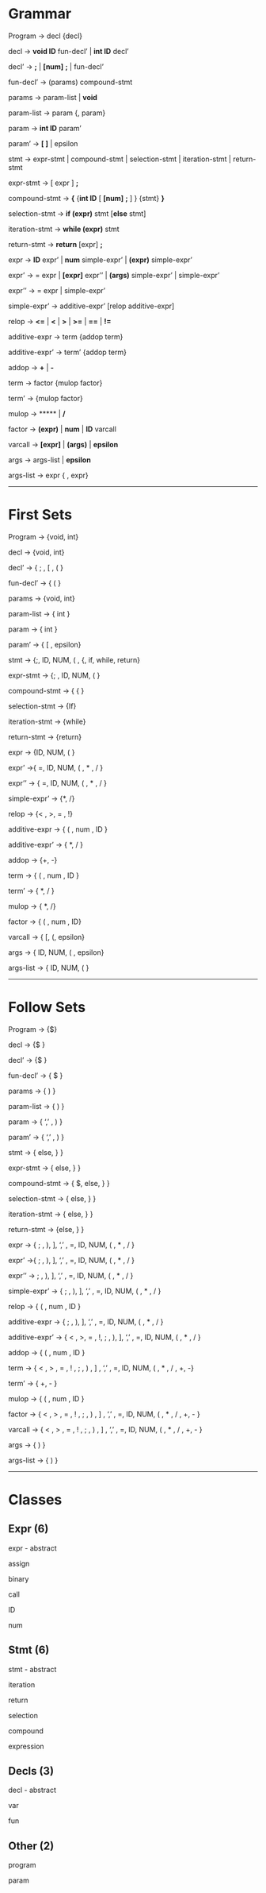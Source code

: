 # Grammar

Program -> decl {decl}

decl -> **void ID** fun-decl’ | **int ID** decl’

decl’ -> **;** | **[num]** **;** | fun-decl’

fun-decl’ -> (params) compound-stmt

params -> param-list | **void**

param-list -> param {, param}

param ->  **int ID** param’

param’ -> **[ ]** | epsilon

stmt  -> expr-stmt | compound-stmt | selection-stmt | iteration-stmt | return-stmt

expr-stmt ->  [ expr ] **;**

compound-stmt -> **{** {**int ID** [ **[num]** **;** ] } {stmt} **}**

selection-stmt -> **if (**expr**)** stmt [**else** stmt]

iteration-stmt -> **while (**expr**)** stmt

return-stmt -> **return** [expr] **;**

expr -> **ID** expr’ | **num** simple-expr’ | **(**expr**)** simple-expr’

expr’ -> = expr | **[**expr**]** expr’’ | **(**args**)** simple-expr’ | simple-expr’

expr’’ -> = expr | simple-expr’

simple-expr’ -> additive-expr’ [relop additive-expr]

relop -> **<=** | **<** | **>** | **>=** | **==** | **!=**

additive-expr -> term {addop term}

additive-expr’ -> term’ {addop term}

addop -> **+** | **-**

term -> factor {mulop factor}

term’ -> {mulop factor}

mulop -> ***** | **/**

factor -> **(**expr**)** | **num** | **ID** varcall

varcall -> **[**expr**]** | **(**args**)** | **epsilon**

args -> args-list | **epsilon**

args-list -> expr { , expr}

---
# First Sets

Program -> {void, int}

decl -> {void, int}

decl’ -> { ; , [ , ( }

fun-decl’ -> { ( }

params -> {void, int}

param-list -> { int }

param -> { int }

param’ -> { [ , epsilon}

stmt  -> {;, ID, NUM, ( , {, if, while, return}

expr-stmt -> {; , ID, NUM, ( }

compound-stmt -> { { }

selection-stmt -> {If}

iteration-stmt -> {while}

return-stmt -> {return}

expr -> {ID, NUM, ( }

expr’ ->{ =, ID, NUM, ( , * , / }

expr’’ -> { =, ID, NUM, ( , * , / }

simple-expr’ -> {*,  /}

relop -> {< , >, = , !}

additive-expr -> { ( , num , ID }

additive-expr’ -> { *, / }

addop -> {+, -}

term -> { ( , num , ID }

term’ -> { *, / }

mulop -> { *, /}

factor -> { ( , num , ID}

varcall -> { [, (, epsilon}

args -> { ID, NUM, ( , epsilon}

args-list -> { ID, NUM, ( }

---
# Follow Sets

Program -> {$}

decl -> {$ }

decl’ -> {$ }

fun-decl’ -> { $ }

params -> { ) }

param-list -> { ) }

param -> { ‘,’ , ) }

param’ -> { ‘,’ , ) }

stmt  -> { else, } }

expr-stmt -> { else, } }

compound-stmt -> { $, else, } }

selection-stmt -> { else, }  }

iteration-stmt -> { else,  } }

return-stmt -> {else, } }

expr -> { ; , ),  ], ‘,’ , =, ID, NUM, ( , * , / }

expr’ ->{ ; , ),  ], ‘,’ , =, ID, NUM, ( , * , / }

expr’’ -> ; , ),  ], ‘,’ , =, ID, NUM, ( , * , / }

simple-expr’ -> { ; , ),  ], ‘,’ , =, ID, NUM, ( , * , / }

relop -> { ( , num , ID  }

additive-expr -> { ; , ),  ], ‘,’ , =, ID, NUM, ( , * , / }

additive-expr’ -> { < , >, = , !, ; , ),  ], ‘,’ , =, ID, NUM, ( , * , / }

addop -> { ( , num , ID }

term -> { < , > , = , ! , ; , ) ,  ] , ‘,’ , =, ID, NUM, ( , * , / , +, -}

term’ -> { +, - }

mulop -> {  ( , num , ID }

factor -> { < , > , = , ! , ; , ) ,  ] , ‘,’ , =, ID, NUM, ( , * , / , +, - }

varcall -> { < , > , = , ! , ; , ) ,  ] , ‘,’ , =, ID, NUM, ( , * , / , +, - }

args -> { ) }

args-list -> { ) }

---
# Classes

## Expr (6)

expr - abstract

assign

binary

call

ID

num

## Stmt (6)

stmt - abstract

iteration

return

selection

compound

expression

## Decls (3)

decl - abstract

var

fun

## Other (2)

program

param
